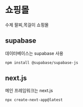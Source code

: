# 쇼핑몰

수제 팔찌,목걸이 쇼핑몰

## supabase

데이터베이스는 supabase 사용

```bash
npm install @supabase/supabase-js
```

## next.js

메인 프레임워크는 next.js

```bash
npx create-next-app@latest
```
